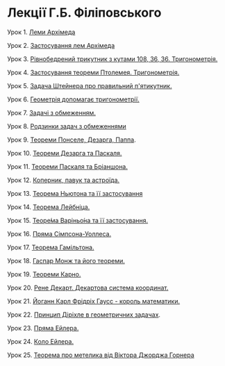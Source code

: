 # Лекції Г.Б. Філіповського

Урок 1. [Леми Архімеда](https://www.youtube.com/watch?v=KgMlm6N9FBs)

Урок 2. [Застосування лем Архімеда](https://www.youtube.com/watch?v=5hr6bkKiJyw)

Урок 3. [Рівнобедрений трикутник з кутами 108, 36, 36. Тригонометрія.](https://www.youtube.com/watch?v=MTHXCAUVOsk)

Урок 4. [Застосування теореми Птолемея. Тригонометрія.](https://www.youtube.com/watch?v=aeObQf2x63M)

Урок 5. [Задача Штейнера про правильний п'ятикутник.](https://www.youtube.com/watch?v=d3acaijHPaw)

Урок 6. [Геометрія допомагає тригонометрії.](https://www.youtube.com/watch?v=r0CUnMgowZg)

Урок 7. [Задачі з обмеженням.](https://www.youtube.com/watch?v=q7_MqK6WYkg)

Урок 8. [Родзинки задач з обмеженнями](https://www.youtube.com/watch?v=HrFSQrfmPbo)

Урок 9. [Теореми Понселе, Дезарга, Паппа](https://www.youtube.com/watch?v=GJnWXIT-W14).

Урок 10. [Теореми Дезарга та Паскаля.](https://www.youtube.com/watch?v=nrfY9SEKHis)

Урок 11. [Теореми Паскаля та Бріаншона.](https://www.youtube.com/watch?v=gHjQnmRVQTY)

Урок 12. [Коперник, павук та астроїда.](https://www.youtube.com/watch?v=8jVdkjidZlI)

Урок 13. [Теорема Ньютона та її застосування](https://www.youtube.com/watch?v=V-S2sx5n75M)

Урок 14. [Теорема Лейбніца.](https://www.youtube.com/watch?v=A7bXhGG1ojc)

Урок 15. [Теоре́ма Варіньо́на та її застосування.](https://www.youtube.com/watch?v=N_Cgo0P1GEY)

Урок 16. [Пряма Сімпсона-Уоллеса.](https://www.youtube.com/watch?v=T6OZJxsQ4dk)

Урок 17. [Теорема Гамільтона.](https://www.youtube.com/watch?v=iGB0PEAKhQY)

Урок 18. [Гаспар Монж та його теореми.](https://www.youtube.com/watch?v=tZzKUyt3P2g)

Урок 19. [Теореми Карно.](https://www.youtube.com/watch?v=T9rChRA1w3o)

Урок 20. [Рене Декарт. Декартова система координат.](https://www.youtube.com/watch?v=hHRxowPfTrA)

Урок 21. [Йоганн Карл Фрідріх Гаусс - король математики.](https://www.youtube.com/watch?v=G47OWPdDGEo)

Урок 22. [Принцип Діріхле в геометричних задачах](https://www.youtube.com/watch?v=8sbvdfiPE_o&feature=share&fbclid=IwAR1eZv_F9WarRinwO2TKQGGr79txGl5_mnpQb3MZQN2Vuy33tbCPEkDIedU).

Урок 23. [Пряма Ейлера.](https://youtu.be/642N74aUpLc)

Урок 24. [Коло Ейлера.](https://youtu.be/CZ7ePMI9D1U)

Урок 25. [Теорема про метелика від Віктора Джорджа Горнера](https://youtu.be/CHSq48SJrus)

